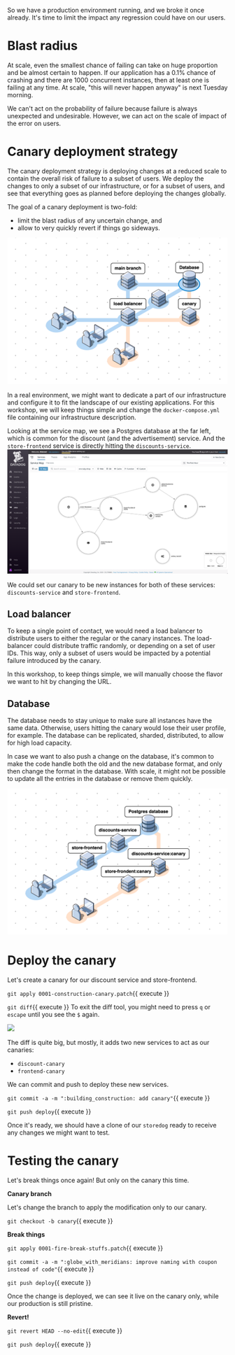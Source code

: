 So we have a production environment running, and we broke it once already.
It's time to limit the impact any regression could have on our users.

# Blast radius

At scale, even the smallest chance of failing can take on huge proportion and be almost certain to happen.
If our application has a 0.1% chance of crashing and there are 1000 concurrent instances, then at least one is failing at any time.
At scale, "this will never happen anyway" is next Tuesday morning.

We can't act on the probability of failure because failure is always unexpected and undesirable.
However, we can act on the scale of impact of the error on users.

# Canary deployment strategy

The canary deployment strategy is deploying changes at a reduced scale to contain the overall risk of failure to a subset of users.
We deploy the changes to only a subset of our infrastructure, or for a subset of users, and see that everything goes as planned before deploying the changes globally.

The goal of a canary deployment is two-fold:
- limit the blast radius of any uncertain change, and
- allow to very quickly revert if things go sideways.

![](assets/canary-deployment.png)

In a real environment, we might want to dedicate a part of our infrastructure and configure it to fit the landscape of our existing applications.
For this workshop, we will keep things simple and change the `docker-compose.yml` file containing our infrastructure description.

Looking at the service map, we see a Postgres database at the far left, which is common for the discount (and the advertisement) service.
And the `store-frontend` service is directly hitting the `discounts-service`.
![](assets/service-map.png)

We could set our canary to be new instances for both of these services: `discounts-service` and `store-frontend`.

## Load balancer

To keep a single point of contact, we would need a load balancer to distribute users to either the regular or the canary instances.
The load-balancer could distribute traffic randomly, or depending on a set of user IDs.
This way, only a subset of users would be impacted by a potential failure introduced by the canary.

In this workshop, to keep things simple, we will manually choose the flavor we want to hit by changing the URL.

## Database

The database needs to stay unique to make sure all instances have the same data.
Otherwise, users hitting the canary would lose their user profile, for example.
The database can be replicated, sharded, distributed, to allow for high load capacity.

In case we want to also push a change on the database, it's common to make the code handle both the old and the new database format, and only then change the format in the database.
With scale, it might not be possible to update all the entries in the database or remove them quickly.

![](assets/storedog-canary.png)

# Deploy the canary

Let's create a canary for our discount service and store-frontend.

`git apply 0001-construction-canary.patch`{{ execute }}

`git diff`{{ execute }}
To exit the diff tool, you might need to press `q` or `escape` until you see the `$` again.

![](assets/synthetics-canary-diff)

The diff is quite big, but mostly, it adds two new services to act as our canaries:
- `discount-canary`
- `frontend-canary`

We can commit and push to deploy these new services.

`git commit -a -m ":building_construction: add canary"`{{ execute }}

`git push deploy`{{ execute }}

Once it's ready, we should have a clone of our `storedog` ready to receive any changes we might want to test.

# Testing the canary

Let's break things once again!
But only on the canary this time.

**Canary branch**

Let's change the branch to apply the modification only to our canary.

`git checkout -b canary`{{ execute }}

**Break things**

`git apply 0001-fire-break-stuffs.patch`{{ execute }}

`git commit -a -m ":globe_with_meridians: improve naming with coupon instead of code"`{{ execute }}

`git push deploy`{{ execute }}

Once the change is deployed, we can see it live on the canary only, while our production is still pristine.

**Revert!**

`git revert HEAD --no-edit`{{ execute }}

`git push deploy`{{ execute }}

<!--

# Blue/green deployment

A simpler alternative to the canary deployment strategy is the Blue/green deployment strategy.
It consists of deploying both versions concurrently and switching the traffic from one version to the next.
It doesn't reduce the blast radius of a potential failure, but if anything goes sideways, reverting is still very fast.

Let's deploy a new environment for the canary!

> TODO I am not sure how best to "simulate" or provide two concurrently running environment.
I was thinking of modifying the docker-compose to have several replicas all pointing to the same database, and reloading only one of the replica with the new image.
We will have the attendee imagine a load balancer, pointing to these 2 replicas, one of which is the canary.
As we will operate on the discount services, it would mean spinning a canary front-end as well, though.

> TODO It might make more sense to move this step to after we have synthetics test running, as a part of deploying a change, maybe? But it might get confusing in the story: having the canary deployment in the middle of the end-to-end testing.

---

Fun fact (which is not so fun) the canary term comes from the canaries that miners used in coal mines to alert a potential indoor but toxic gas leaks. The canary would die first from asphyxia, alerting the miners of the gas leak.

# Digging In

You can adopt some strategies that start with the principles of canery development and then extend them:

- [Feature flags](https://featureflags.io) are a way to activate and show some features of an application only for a subset of users.
They are lightweight and fast to implement in your own codebase.
They come with some limitations, however, as they are only available from within the application.
It cannot protect from failures in the infrastructure, or bug crashing the application, even for users without the feature flags activated.

- Blue-green deployments are like canary deployments, but switching the whole traffic from one version to the other. A canary deployment is usually preferable because they are less risky.

- Rolling deployments are like canary deployments, but are performed by switching traffic progressively from one version to the next.
This practice is unrelated to the idea of keeping several versions of the same software system available.

-->

